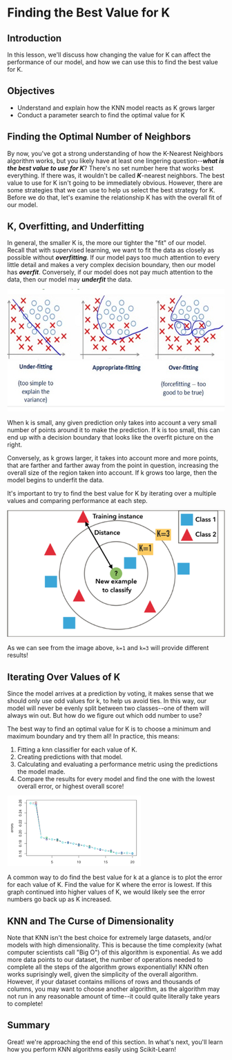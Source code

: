 
# Finding the Best Value for K

## Introduction

In this lesson, we'll discuss how changing the value for K can affect the performance of our model, and how we can use this to find the best value for K.

## Objectives

* Understand and explain how the KNN model reacts as K grows larger
* Conduct a parameter search to find the optimal value for K

## Finding the Optimal Number of Neighbors

By now, you've got a strong understanding of how the K-Nearest Neighbors algorithm works, but you likely have at least one lingering question--**_what is the best value to use for K_**? There's no set number here that works best everything. If there was, it wouldn't be called **_K_**-nearest neighbors. The best value to use for K isn't going to be immediately obvious. However, there are some strategies that we can use to help us select the best strategy for K. Before we do that, let's examine the relationship K has with the overall fit of our model. 

## K, Overfitting, and Underfitting

In general, the smaller K is, the more our tighter the "fit" of our model. Recall that with supervised learning, we want to fit the data as closely as possible without **_overfitting_**.  If our model pays too much attention to every little detail and makes a very complex decision boundary, then our model has **_overfit_**. Conversely, if our model does not pay much attention to the data, then our model may **_underfit_** the data. 

<img src="fit.png">

When k is small, any given prediction only takes into account a very small number of points around it to make the prediction. If k is too small, this can end up with a decision boundary that looks like the overfit picture on the right. 

Conversely, as k grows larger, it takes into account more and more points, that are farther and farther away from the point in question, increasing the overall size of the region taken into account. If k grows too large, then the model begins to underfit the data. 

It's important to try to find the best value for K by iterating over a multiple values and comparing performance at each step. 

<img src='best_k.png'>

As we can see from the image above, `k=1` and `k=3` will provide different results! 

## Iterating Over Values of K

Since the model arrives at a prediction by voting, it makes sense that we should only use odd values for k, to help us avoid ties.  In this way, our model will never be evenly split between two classes--one of them will always win out. But how do we figure out which odd number to use?

The best way to find an optimal value for K is to choose a minimum and maximum boundary and try them all! In practice, this means:

1. Fitting a knn classifier for each value of K.
2. Creating predictions with that model. 
3. Calculating and evaluating a performance metric using the predictions the model made.
4. Compare the results for every model and find the one with the lowest overall error, or highest overall score!

<img src='knn_plot.png'>

A common way to do find the best value for k at a glance is to plot the error for each value of K. Find the value for K where the error is lowest. If this graph continued into higher values of K, we would likely see the error numbers go back up as K increased. 

## KNN and The Curse of Dimensionality

Note that KNN isn't the best choice for extremely large datasets, and/or models with high dimensionality. This is because the time complexity (what computer scientists call "Big O") of this algorithm is exponential. As we add more data points to our dataset, the number of operations needed to complete all the steps of the algorithm grows exponentially! KNN often works suprisingly well, given the simplicity of the overall algorithm. However, if your dataset contains millions of rows and thousands of columns, you may want to choose another algorithm, as the algorithm may not run in any reasonable amount of time--it could quite literally take years to complete! 

## Summary

Great! we're approaching the end of this section. In what's next, you'll learn how you perform KNN algorithms easily using Scikit-Learn!
